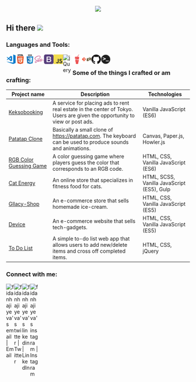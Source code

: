<p align="center">
    <img src="https://user-images.githubusercontent.com/57771443/93724092-6e2ef180-fba4-11ea-954d-b888890943f6.png" width="838"" />
</p>

## Hi there <img src="https://media.giphy.com/media/hvRJCLFzcasrR4ia7z/giphy.gif" width="25px">


### Languages and Tools:

<img align="left" alt="Visual Studio Code" width="26px" src="https://raw.githubusercontent.com/github/explore/80688e429a7d4ef2fca1e82350fe8e3517d3494d/topics/visual-studio-code/visual-studio-code.png" />
<img align="left" alt="HTML5" width="26px" src="https://raw.githubusercontent.com/github/explore/80688e429a7d4ef2fca1e82350fe8e3517d3494d/topics/html/html.png" />
<img align="left" alt="CSS3" width="26px" src="https://raw.githubusercontent.com/github/explore/80688e429a7d4ef2fca1e82350fe8e3517d3494d/topics/css/css.png" />
<img align="left" alt="Sass" width="26px" src="https://raw.githubusercontent.com/github/explore/80688e429a7d4ef2fca1e82350fe8e3517d3494d/topics/sass/sass.png" />
<img align="left" alt="Bootstrap" width="26px" src="https://raw.githubusercontent.com/github/explore/80688e429a7d4ef2fca1e82350fe8e3517d3494d/topics/bootstrap/bootstrap.png" />
<img align="left" alt="JavaScript" width="26px" src="https://raw.githubusercontent.com/github/explore/80688e429a7d4ef2fca1e82350fe8e3517d3494d/topics/javascript/javascript.png" />
<img align="left" alt="jQuery" width="26px" src="https://cdn.icon-icons.com/icons2/2415/PNG/512/jquery_plain_logo_icon_146444.png" />
<img align="left" alt="Gulp" width="26px" src="https://raw.githubusercontent.com/github/explore/80688e429a7d4ef2fca1e82350fe8e3517d3494d/topics/gulp/gulp.png" />
<img align="left" alt="Git" width="26px" src="https://raw.githubusercontent.com/github/explore/80688e429a7d4ef2fca1e82350fe8e3517d3494d/topics/git/git.png" />
<img align="left" alt="GitHub" width="26px" src="https://raw.githubusercontent.com/github/explore/78df643247d429f6cc873026c0622819ad797942/topics/github/github.png" />
<img align="left" alt="Terminal" width="26px" src="https://raw.githubusercontent.com/github/explore/80688e429a7d4ef2fca1e82350fe8e3517d3494d/topics/terminal/terminal.png" />

<br/>

### Some of the things I crafted or am crafting:

| Project name        | Description          | Technologies  |
| ------------- | ------------- | ----- |
| [Keksobooking](#) | A service for placing ads to rent real estate in the center of Tokyo. Users are given the opportunity to view or post ads. | Vanilla JavaScript (ES6) |
| [Patatap Clone](https://fi-ji.github.io/patatap-clone) | Basically a small clone of https://patatap.com. The keyboard can be used to produce sounds and animations. | Canvas, Paper.js, Howler.js |
| [RGB Color Guessing Game](https://fi-ji.github.io/RGB-color-guessing-game) | A color guessing game where players guess the color that corresponds to an RGB code. | HTML, CSS, Vanilla JavaScript (ES6) |
| [Cat Energy](https://1482853-cat-energy.vercel.app) | An online store that specializes in fitness food for cats. | HTML, SCSS, Vanilla JavaScript (ES5), Gulp |
| [Gllacy-Shop](https://fi-ji.github.io/1482853-gllacy-28) | An e-commerce store that sells homemade ice-cream. | HTML, CSS, Vanilla JavaScript (ES5) |
| [Device](https://fi-ji.github.io/1482853-device-28) | An e-commerce website that sells tech-gadgets. | HTML, CSS, Vanilla JavaScript (ES5) |
| [To Do List](https://fi-ji.github.io/to-do-list) | A simple to-do list web app that allows users to add new/delete items and cross off completed items. | HTML, CSS, jQuery |

### Connect with me:

[<img align="left" alt="fidanhajiyeva's email | Email" width="22px" src="https://cdn.jsdelivr.net/npm/simple-icons@v3/icons/gmail.svg" />][gmail]
[<img align="left" alt="fidanhajiyeva's twitter | Twitter" width="22px" src="https://cdn.jsdelivr.net/npm/simple-icons@v3/icons/twitter.svg" />][twitter]
[<img align="left" alt="fidanhajiyeva's linkedin | LinkedIn" width="22px" src="https://cdn.jsdelivr.net/npm/simple-icons@v3/icons/linkedin.svg" />][linkedin]
[<img align="left" alt="fidanhajiyeva's instagram | Instagram" width="22px" src="https://cdn.jsdelivr.net/npm/simple-icons@v3/icons/instagram.svg" />][instagram]

[gmail]: mailto:fidangadjiyeva@gmail.com
[twitter]: https://twitter.com/fidankoroghlu
[instagram]: https://www.instagram.com/fidankoroghlu
[linkedin]: https://www.linkedin.com/in/fidanhajiyeva

<!--
**fi-ji/fi-ji** is a ✨ _special_ ✨ repository because its `README.md` (this file) appears on your GitHub profile.

Here are some ideas to get you started:

- 🔭 I’m currently working on ...
- 🌱 I’m currently learning ...
- 👯 I’m looking to collaborate on ...
- 🤔 I’m looking for help with ...
- 💬 Ask me about ...
- 📫 How to reach me: ...
- 😄 Pronouns: ...
- ⚡ Fun fact: ...
-->
